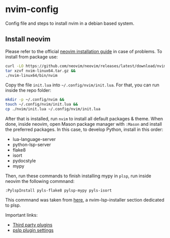 # nvim-config
Config file and steps to install nvim in a debian based system.

## Install neovim

Please refer to the official [neovim installation guide](https://github.com/neovim/neovim/wiki/Installing-Neovim) in case of problems. To install from package use:
```bash
curl -LO https://github.com/neovim/neovim/releases/latest/download/nvim-linux64.tar.gz &&
tar xzvf nvim-linux64.tar.gz &&
./nvim-linux64/bin/nvim
````
Copy the file `init.lua` into `~/.config/nvim/init.lua`. For that, you can run inside the repo folder:
```bash
mkdir -p ~/.config/nvim &&
touch ~/.config/nvim/init.lua &&
cp ./nvim/init.lua ~/.config/nvim/init.lua
```

After that is installed, run `nvim` to install all default packages & theme.
When done, inside neovim, open Mason package manager with `:Mason` and install the preferred packages. In this case, to develop Python, install in this order:
- lua-language-server
- python-lsp-server
- flake8
- isort
- pydocstyle
- mypy

Then, run these commands to finish installing mypy in `plsp`, run inside neovim the following commnand:
```
:PylspInstall pyls-flake8 pylsp-mypy pyls-isort
```

This commnand was taken from [here](https://github.com/williamboman/nvim-lsp-installer/blob/main/lua/nvim-lsp-installer/servers/pylsp/README.md|), a nvim-lsp-installer section dedicated to plsp.


Important links:
- [Third party plugins](https://github.com/williamboman/nvim-lsp-installer/blob/main/lua/nvim-lsp-installer/servers/pylsp/README.md)
- [pslp plugin settings](https://github.com/palantir/python-language-server/issues/190#issuecomment-810880941)

